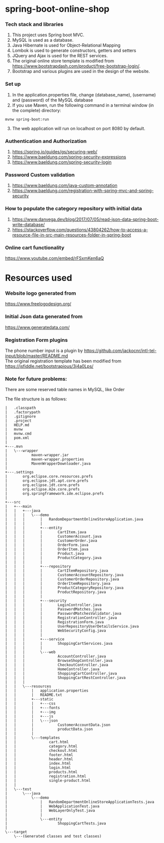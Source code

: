# spring-boot-online-shop

### Tech stack and libraries
1. This project uses Spring boot MVC.
1. MySQL is used as a database.
1. Java Hibernate is used for Object-Relational Mapping
1. Lombok is used to generate constructors, getters and setters
1. JQuery and Ajax is used for the REST services.
1. The original online store template is modified from https://www.bootstrapdash.com/product/free-bootstrap-login/.
1. Bootstrap and various plugins are used in the design of the website.

### Set up
1. In the application.properties file, change (database_name), (username) and (password) of the MySQL database
2. If you use Maven, run the following command in a terminal window (in the complete) directory:
```
mvnw spring-boot:run
```
3. The web application will run on localhost on port 8080 by default.


### Authentication and Authorization
1. https://spring.io/guides/gs/securing-web/
2. https://www.baeldung.com/spring-security-expressions
3. https://www.baeldung.com/spring-security-login

### Password Custom validation
1. https://www.baeldung.com/java-custom-annotation
2. https://www.baeldung.com/registration-with-spring-mvc-and-spring-security

### How to populate the category repository with initial data
1. https://www.danvega.dev/blog/2017/07/05/read-json-data-spring-boot-write-database/
2. https://stackoverflow.com/questions/43804262/how-to-access-a-resource-file-in-src-main-resources-folder-in-spring-boot

### Online cart functionality
https://www.youtube.com/embed/rFSxmKen6aQ

# Resources used

### Website logo generated from
https://www.freelogodesign.org/

### Initial Json data generated from
https://www.generatedata.com/

### Registration Form plugins
The phone number input is a plugin by https://github.com/jackocnr/intl-tel-input/blob/master/README.md \
The original registration template has been modified from https://jsfiddle.net/bootstrapious/3j4a0Lps/
 
### Note for future problems:
There are some reserved table names in MySQL, like Order


The file structure is as follows:
```
|   .classpath
|   .factorypath
|   .gitignore
|   .project
|   HELP.md
|   mvnw
|   mvnw.cmd
|   pom.xml
|   
+---.mvn
|   \---wrapper
|           maven-wrapper.jar
|           maven-wrapper.properties
|           MavenWrapperDownloader.java
|           
+---.settings
|       org.eclipse.core.resources.prefs
|       org.eclipse.jdt.apt.core.prefs
|       org.eclipse.jdt.core.prefs
|       org.eclipse.m2e.core.prefs
|       org.springframework.ide.eclipse.prefs
|       
+---src
|   +---main
|   |   +---java
|   |   |   \---demo
|   |   |       |   RandomDepartmentOnlineStoreApplication.java
|   |   |       |   
|   |   |       +---entity
|   |   |       |       CartItem.java
|   |   |       |       CustomerAccount.java
|   |   |       |       CustomerOrder.java
|   |   |       |       OrderForm.java
|   |   |       |       OrderItem.java
|   |   |       |       Product.java
|   |   |       |       ProductCategory.java
|   |   |       |       
|   |   |       +---repository
|   |   |       |       CartItemRepository.java
|   |   |       |       CustomerAccountRepository.java
|   |   |       |       CustomerOrderRepository.java
|   |   |       |       OrderItemRepository.java
|   |   |       |       ProductCategoryRepository.java
|   |   |       |       ProductRepository.java
|   |   |       |       
|   |   |       +---security
|   |   |       |       LoginController.java
|   |   |       |       PasswordMatches.java
|   |   |       |       PasswordMatchesValidator.java
|   |   |       |       RegistrationController.java
|   |   |       |       RegistrationForm.java
|   |   |       |       UserRepositoryUserDetailsService.java
|   |   |       |       WebSecurityConfig.java
|   |   |       |       
|   |   |       +---service
|   |   |       |       ShoppingCartServices.java
|   |   |       |       
|   |   |       \---web
|   |   |               AccountController.java
|   |   |               BrowseShopController.java
|   |   |               CheckoutController.java
|   |   |               HomeController.java
|   |   |               ShoppingCartController.java
|   |   |               ShoppingCartRestController.java
|   |   |               
|   |   \---resources
|   |       |   application.properties
|   |       |   README.txt  
|   |       +---static
|   |       |   +---css
|   |       |   +---fonts     
|   |       |   +---img     
|   |       |   +---js      
|   |       |   \---json
|   |       |           CustomerAccountData.json
|   |       |           productData.json
|   |       |           
|   |       \---templates
|   |               cart.html
|   |               category.html
|   |               checkout.html
|   |               footer.html
|   |               header.html
|   |               index.html
|   |               login.html
|   |               products.html
|   |               registration.html
|   |               single-product.html
|   |               
|   \---test
|       \---java
|           \---demo
|               |   RandomDepartmentOnlineStoreApplicationTests.java
|               |   WebApplicationTest.java
|               |   WebLayerOnlyTest.java
|               |   
|               \---entity
|                       ShoppingCartTests.java
|                       
\---target                  
    \---(Generated classes and test classes)
```
